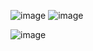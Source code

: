 ![image](https://github.com/Sushmita-Bharti/Social-Media-Web-Application/assets/68850268/b79e6bb6-a45d-4af4-8983-e8472883da0e)
![image](https://github.com/Sushmita-Bharti/Social-Media-Web-Application/assets/68850268/47ade50d-4b40-49b8-8055-e2ee6deff644)

![image](https://github.com/Sushmita-Bharti/Social-Media-Web-Application/assets/68850268/bfd499ce-a1aa-4c9e-925c-349fba566a83)
